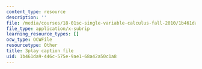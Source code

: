 ```yaml
---
content_type: resource
description: ''
file: /media/courses/18-01sc-single-variable-calculus-fall-2010/1b461da9446c575e9ae168a42a50c1a8_PNTnmH6jsRI.vtt
file_type: application/x-subrip
learning_resource_types: []
ocw_type: OCWFile
resourcetype: Other
title: 3play caption file
uid: 1b461da9-446c-575e-9ae1-68a42a50c1a8
---
```

